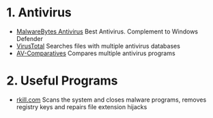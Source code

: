 # 1. Antivirus
- [MalwareBytes Antivirus](https://www.malwarebytes.com)
  Best Antivirus. Complement to Windows Defender
- [VirusTotal](https://www.virustotal.com/gui/home/upload)
  Searches files with multiple antivirus databases
- [AV-Comparatives](https://www.av-comparatives.org) 
  Compares multiple antivirus programs
# 2. Useful Programs
- [rkill.com](https://www.bleepingcomputer.com/download/rkill/dl/10/)
  Scans the system and closes malware programs, removes registry keys and repairs file extension hijacks
  

